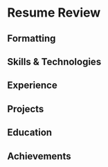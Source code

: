 # Resume Review

## Formatting

## Skills & Technologies

## Experience

## Projects

## Education

## Achievements
